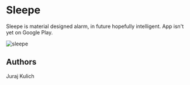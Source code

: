 # Sleepe
Sleepe is material designed alarm, in future hopefully intelligent.
App isn't yet on Google Play.

![sleepe](https://i.imgur.com/A8aOxy1.png)

## Authors
Juraj Kulich
